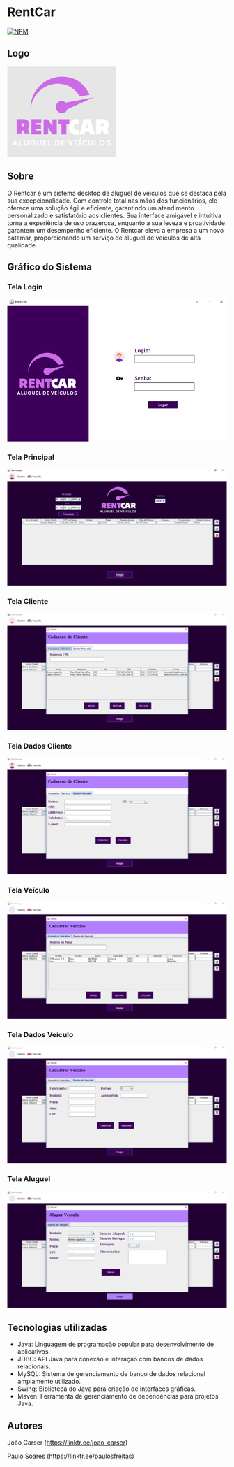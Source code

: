 # RentCar
[![NPM](https://img.shields.io/npm/l/react)](https://github.com/DevPauloS/RentCar/blob/master/LICENSE)

## Logo
![Logo](https://raw.githubusercontent.com/ADSJava/assets/main/RentCar/logoRentCar.png)

## Sobre
O Rentcar é um sistema desktop de aluguel de veículos que se destaca pela sua excepcionalidade. Com controle total nas mãos dos funcionários, ele oferece uma solução ágil e eficiente, garantindo um atendimento personalizado e satisfatório aos clientes. Sua interface amigável e intuitiva torna a experiência de uso prazerosa, enquanto a sua leveza e proatividade garantem um desempenho eficiente. O Rentcar eleva a empresa a um novo patamar, proporcionando um serviço de aluguel de veículos de alta qualidade.

## Gráfico do Sistema
### Tela Login
![Tela Login](https://raw.githubusercontent.com/ADSJava/assets/main/RentCar/Tela%20Login.png)
### Tela Principal
![Tela Principal](https://raw.githubusercontent.com/ADSJava/assets/main/RentCar/Tela%20Principal.png)
### Tela Cliente
![frm Cliente](https://raw.githubusercontent.com/ADSJava/assets/main/RentCar/Tela%20Cliente.png)
### Tela Dados Cliente
![frm DadosCliente](https://raw.githubusercontent.com/ADSJava/assets/main/RentCar/TelaDadosCliente.png)
### Tela Veículo
![frm Veiculo](https://raw.githubusercontent.com/ADSJava/assets/main/RentCar/Tela%20Veiculo.png)
### Tela Dados Veículo
![frm DadosVeiculo](https://raw.githubusercontent.com/ADSJava/assets/main/RentCar/TelaDadosVeiculo.png)
### Tela Aluguel
![frm Aluguel](https://raw.githubusercontent.com/ADSJava/assets/main/RentCar/Tela%20Aluguel.png)

## Tecnologias utilizadas
- Java: Linguagem de programação popular para desenvolvimento de aplicativos.
- JDBC: API Java para conexão e interação com bancos de dados relacionais.
- MySQL: Sistema de gerenciamento de banco de dados relacional amplamente utilizado.
- Swing: Biblioteca do Java para criação de interfaces gráficas.
- Maven: Ferramenta de gerenciamento de dependências para projetos Java.

## Autores

João Carser (https://linktr.ee/joao_carser)

Paulo Soares (https://linktr.ee/paulosfreitas)
